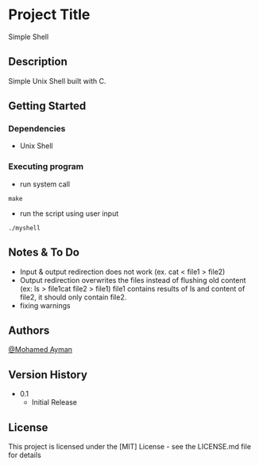 # Project Title
Simple Shell

## Description

Simple Unix Shell built with C.


## Getting Started

### Dependencies
* Unix Shell

### Executing program

* run system call
```
make
```
* run the script using user input
```
./myshell
```

## Notes & To Do
* Input & output redirection does not work (ex. cat < file1 > file2)
* Output redirection overwrites the files instead of flushing old content 
  (ex: ls > file1cat file2 > file1) file1 contains results of ls and content of file2, it should only contain file2. 
* fixing warnings

## Authors

[@Mohamed Ayman](https://www.linkedin.com/in/mohayman3600/)


## Version History

* 0.1
    * Initial Release

## License

This project is licensed under the [MIT] License - see the LICENSE.md file for details
